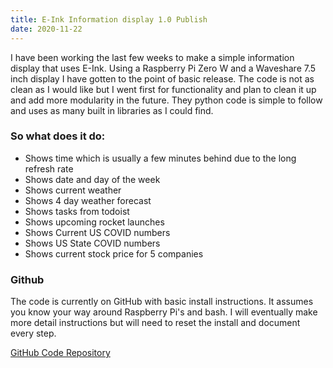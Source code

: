 ```yaml
---
title: E-Ink Information display 1.0 Publish
date: 2020-11-22
---
```


I have been working the last few weeks to make a simple information display that uses E-Ink. Using a Raspberry Pi Zero W and a Waveshare 7.5 inch display I have gotten to the point of basic release. The code is not as clean as I would like but I went first for functionality and plan to clean it up and add more modularity in the future. They python code is simple to follow and uses as many built in libraries as I could find.

### So what does it do:

- Shows time which is usually a few minutes behind due to the long refresh rate
- Shows date and day of the week
- Shows current weather
- Shows 4 day weather forecast
- Shows tasks from todoist
- Shows upcoming rocket launches
- Shows Current US COVID numbers
- Shows US State COVID numbers
- Shows current stock price for 5 companies



### Github

The code is currently on GitHub with basic install instructions. It assumes you know your way around Raspberry Pi's and bash. I will eventually make more detail instructions but will need to reset the install and document every step.

[GitHub Code Repository](https://github.com/ConnorKoehler/E-PiInfoDisplay)

